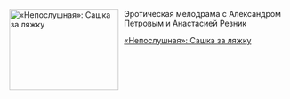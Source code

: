 <!--2025-04-28 10:15:31-->
<div class="yb">
  <div class="rss kino_kino"><a href="https://www.kino-teatr.ru/kino/art/tv/6681/" title="«Непослушная»: Сашка за ляжку"><img src="https://www.kino-teatr.ru/art/1/8/6681/poster.jpg" width="196" height="147" align="left" hspace="5" style="margin: 0px 10px 0px 5px" alt="«Непослушная»: Сашка за ляжку"/></a>Эротическая мелодрама с Александром Петровым и Анастасией Резник <p class="titl"><a href="https://www.kino-teatr.ru/kino/art/tv/6681/">«Непослушная»: Сашка за ляжку</a></p></div>
</div>
